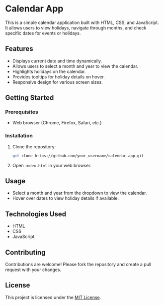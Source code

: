 # Calendar App

This is a simple calendar application built with HTML, CSS, and JavaScript. It allows users to view holidays, navigate through months, and check specific dates for events or holidays.

## Features

- Displays current date and time dynamically.
- Allows users to select a month and year to view the calendar.
- Highlights holidays on the calendar.
- Provides tooltips for holiday details on hover.
- Responsive design for various screen sizes.

## Getting Started

### Prerequisites

- Web browser (Chrome, Firefox, Safari, etc.)

### Installation

1. Clone the repository:

   ```bash
   git clone https://github.com/your_username/calendar-app.git
   ```

2. Open `index.html` in your web browser.

## Usage

- Select a month and year from the dropdown to view the calendar.
- Hover over dates to view holiday details if available.

## Technologies Used

- HTML
- CSS
- JavaScript

## Contributing

Contributions are welcome! Please fork the repository and create a pull request with your changes.

## License

This project is licensed under the [MIT License](link_to_license).
